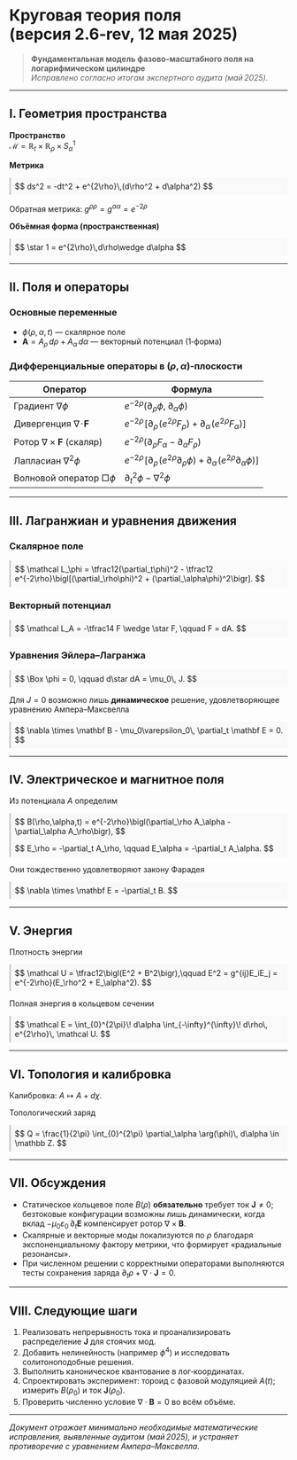 # Круговая теория поля (версия 2.6‑rev, 12 мая 2025)

> **Фундаментальная модель фазово‑масштабного поля на логарифмическом цилиндре**  
> *Исправлено согласно итогам экспертного аудита (май 2025).*  

---

## I. Геометрия пространства

**Пространство**  
$\mathcal M = \mathbb R_t \times \mathbb R_\rho \times S^1_\alpha$

**Метрика**  
<div style="background:#f9f9f9; padding:0.5em; border-left:3px solid #ccc;">
$$
 ds^2 = -dt^2 + e^{2\rho}\,(d\rho^2 + d\alpha^2)
$$
</div>

Обратная метрика: $g^{\rho\rho}=g^{\alpha\alpha}=e^{-2\rho}$

**Объёмная форма (пространственная)**  
<div style="background:#f9f9f9; padding:0.5em; border-left:3px solid #ccc;">
$$
 \star 1 = e^{2\rho}\,d\rho\wedge d\alpha
$$
</div>

---

## II. Поля и операторы

### Основные переменные
- $\phi(\rho,\alpha,t)$ — скалярное поле  
- $\mathbf A=A_\rho\,d\rho+A_\alpha\,d\alpha$ — векторный потенциал (1‑форма)

### Дифференциальные операторы в $(\rho,\alpha)$‑плоскости

| Оператор | Формула |
|----------|---------|
| Градиент $\nabla\phi$ | $e^{-2\rho}\bigl(\partial_\rho\phi,\;\partial_\alpha\phi\bigr)$ |
| Дивергенция $\nabla\!\cdot\!\mathbf F$ | $e^{-2\rho}\!\bigl[\partial_\rho\!\bigl(e^{2\rho}F_\rho\bigr)+\partial_\alpha\!\bigl(e^{2\rho}F_\alpha\bigr)\bigr]$ |
| Ротор $\nabla\times\mathbf F$ (скаляр) | $e^{-2\rho}\bigl(\partial_\rho F_\alpha-\partial_\alpha F_\rho\bigr)$ |
| Лапласиан $\nabla^2\phi$ | $e^{-2\rho}\!\bigl[\partial_\rho\!\bigl(e^{2\rho}\partial_\rho\phi\bigr)+\partial_\alpha\!\bigl(e^{2\rho}\partial_\alpha\phi\bigr)\bigr]$ |
| Волновой оператор $\Box\phi$ | $\partial_t^2\phi-\nabla^2\phi$ |

---

## III. Лагранжиан и уравнения движения

### Скалярное поле
<div style="background:#f9f9f9; padding:0.5em; border-left:3px solid #ccc;">
$$
 \mathcal L_\phi = \tfrac12(\partial_t\phi)^2 - \tfrac12 e^{-2\rho}\bigl[(\partial_\rho\phi)^2 + (\partial_\alpha\phi)^2\bigr].
$$
</div>

### Векторный потенциал
<div style="background:#f9f9f9; padding:0.5em; border-left:3px solid #ccc;">
$$
 \mathcal L_A = -\tfrac14 F \wedge \star F, \qquad F = dA.
$$
</div>

### Уравнения Эйлера–Лагранжа
<div style="background:#f9f9f9; padding:0.5em; border-left:3px solid #ccc;">
$$
 \Box \phi = 0, \qquad d\star dA = \mu_0\, J.
$$
</div>

Для $J=0$ возможно лишь **динамическое** решение, удовлетворяющее уравнению Ампера–Максвелла
<div style="background:#f9f9f9; padding:0.5em; border-left:3px solid #ccc;">
$$
 \nabla \times \mathbf B - \mu_0\varepsilon_0\, \partial_t \mathbf E = 0.
$$
</div>

---

## IV. Электрическое и магнитное поля

Из потенциала $A$ определим  

<div style="background:#f9f9f9; padding:0.5em; border-left:3px solid #ccc;">
$$
 B(\rho,\alpha,t) = e^{-2\rho}\bigl(\partial_\rho A_\alpha - \partial_\alpha A_\rho\bigr),
$$
</div>

<div style="background:#f9f9f9; padding:0.5em; border-left:3px solid #ccc;">
$$
 E_\rho = -\partial_t A_\rho, \qquad E_\alpha = -\partial_t A_\alpha.
$$
</div>

Они тождественно удовлетворяют закону Фарадея
<div style="background:#f9f9f9; padding:0.5em; border-left:3px solid #ccc;">
$$
 \nabla \times \mathbf E = -\partial_t B.
$$
</div>

---

## V. Энергия

Плотность энергии  
<div style="background:#f9f9f9; padding:0.5em; border-left:3px solid #ccc;">
$$
 \mathcal U = \tfrac12\bigl(E^2 + B^2\bigr),\qquad E^2 = g^{ij}E_iE_j = e^{-2\rho}(E_\rho^2 + E_\alpha^2).
$$
</div>

Полная энергия в кольцевом сечении
<div style="background:#f9f9f9; padding:0.5em; border-left:3px solid #ccc;">
$$
 \mathcal E = \int_{0}^{2\pi}\! d\alpha \int_{-\infty}^{\infty}\! d\rho\, e^{2\rho}\, \mathcal U.
$$
</div>

---

## VI. Топология и калибровка

Калибровка: $A \mapsto A + d\chi$.

Топологический заряд  
<div style="background:#f9f9f9; padding:0.5em; border-left:3px solid #ccc;">
$$
 Q = \frac{1}{2\pi} \int_{0}^{2\pi} \partial_\alpha \arg(\phi)\, d\alpha \in \mathbb Z.
$$
</div>

---

## VII. Обсуждения

* Статическое кольцевое поле $B(\rho)$ **обязательно** требует ток $\mathbf J \neq 0$; безтоковые конфигурации возможны лишь динамически, когда вклад $-\mu_0\varepsilon_0\, \partial_t \mathbf E$ компенсирует ротор $\nabla \times \mathbf B$.  
* Скалярные и векторные моды локализуются по $\rho$ благодаря экспоненциальному фактору метрики, что формирует «радиальные резонансы».  
* При численном решении с корректными операторами выполняются тесты сохранения заряда $\partial_t \rho + \nabla \cdot \mathbf J = 0$.

---

## VIII. Следующие шаги

1. Реализовать непрерывность тока и проанализировать распределение $\mathbf J$ для стоячих мод.  
2. Добавить нелинейность (например $\phi^4$) и исследовать солитоноподобные решения.  
3. Выполнить каноническое квантование в лог‑координатах.  
4. Спроектировать эксперимент: тороид с фазовой модуляцией $A(t)$; измерить $B(\rho_0)$ и ток $\mathbf J(\rho_0)$.  
5. Проверить численно условие $\nabla \cdot \mathbf B = 0$ во всём объёме.  

---

*Документ отражает минимально необходимые математические исправления, выявленные аудитом (май 2025), и устраняет противоречие с уравнением Ампера–Максвелла.*

